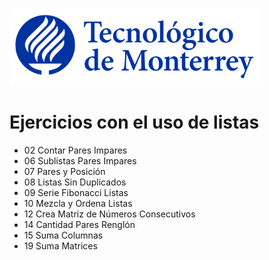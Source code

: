 ![Tec de Monterrey](images/logotecmty.png)
# Ejercicios con el uso de listas

- 02 Contar Pares Impares
- 06 Sublistas Pares Impares
- 07 Pares y Posición
- 08 Listas Sin Duplicados
- 09 Serie Fibonacci Listas
- 10 Mezcla y Ordena Listas
- 12 Crea Matriz de Números Consecutivos
- 14 Cantidad Pares Renglón
- 15 Suma Columnas
- 19 Suma Matrices

